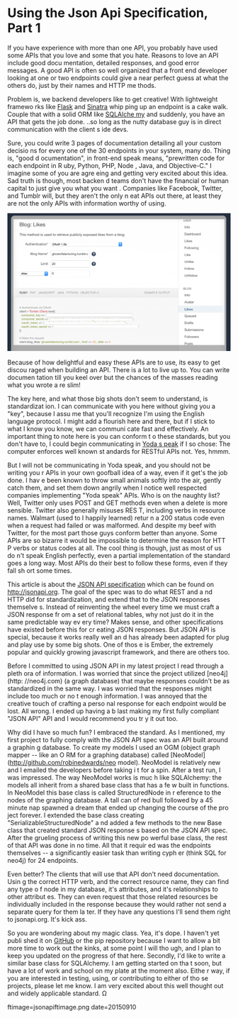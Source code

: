 # Using the Json Api Specification, Part 1


If you have experience with more than one API,  you probably have used some APIs
 that you love and some that you hate.  Reasons to love an API include good docu
mentation, detailed responses, and good error messages.  A good API is often so 
well organized that a front end developer looking at one or two endpoints could 
give a near perfect guess at what the others do, just by their names and HTTP me
thods.

Problem is, we backend developers like to get creative! With lightweight framewo
rks like [Flask](http://flask.poco.org) and [Sinatra](http://sinatrarb.com) whip
ping up an endpoint is a cake walk.  Couple that with a solid ORM like [SQLAlche
my](http://sqlalchemy.org) and suddenly, you have an API that gets the job done.
..so long as the nutty database guy is in direct communication with the client s
ide devs.

Sure, you could write 3 pages of documentation detailing all your custom decisio
ns for every one of the 30 endpoints in your system, many do.  Thing is, "good d
ocumentation", in front-end speak means, "prewritten code for each endpoint in R
uby, Python, PHP, Node , Java, and Objective-C."  I imagine some of you are agre
eing and getting very excited about this idea.  Sad truth is though, most backen
d teams don't have the financial or human capital to just give you what you want
.  Companies like Facebook, Twitter, and Tumblr will, but they aren't the only n
eat APIs out there, at least they are not the only APIs with information worthy 
of using.


![Tumblr Dev Console](images/tumblr-dev-console.png)


Because of how delightful and easy these APIs are to use, its easy to get discou
raged when building an API.  There is a lot to live up to. You can write documen
tation till you keel over but the chances of the masses reading what you wrote a
re slim!

The key here, and what those big shots don't seem to understand, is standardizat
ion.  I can communicate with you here without giving you a "key", because I assu
me that you'll recognize I'm using the English language protocol.  I might add a
 flourish here and there, but if I stick to what I know you know, we can communi
cate fast and effectively.  An important thing to note here is you can conform t
o these standards, but you don't have to, I could begin communicating in [Yoda s
peak](http://yodaspeak.co.uk) if I so chose: The computer enforces well known st
andards for RESTful APIs not.  Yes, hmmm.

But I will not be communicating in Yoda speak, and you should not be writing you
r APIs in your own goofball idea of a way, even if it get's the job done.  I hav
e been known to throw small animals softly into the air, gently catch them, and 
set them down angrily when I notice well respected companies implementing "Yoda 
speak" APIs.  Who is on the naughty list?  Well, Twitter only uses POST and GET 
methods even when a delete is more sensible.  Twitter also generally misuses RES
T, including verbs in resource names.  Walmart (used to I happily learned) retur
n a 200 status code even when a request had failed or was malformed. And despite
 my beef with Twitter, for the most part those guys conform better than anyone. 
 Some APIs are so bizarre it would be impossible to determine the reason for HTT
P verbs or status codes at all.  The cool thing is though, just as most of us do
n't speak English perfectly, even a partial implementation of the standard goes 
a long way.  Most APIs do their best to follow these forms, even if they fall sh
ort some times.

This article is about the [JSON API specification](http://jsonapi.org) which can
 be found on http://jsonapi.org.  The goal of the spec was to do what REST and a
nd HTTP did for standardization, and extend that to the JSON responses themselve
s.  Instead of reinventing the wheel every time we must craft a JSON response fr
om a set of relational tables, why not just do it in the same predictable way ev
ery time?  Makes sense, and other specifications have existed before this for cr
eating JSON responses.  But JSON API is special, because it works really well an
d has already been adapted for plug and play use by some big shots.  One of thos
e is Ember, the extremely popular and quickly growing javascript framework, and 
there are others too.

Before I committed to using JSON API in my latest project I read through a pleth
ora of information.  I was worried that since the project utilized [neo4j](http:
//neo4j.com) (a graph database) that maybe responses couldn't be as standardized
 in the same way.  I was worried that the responses might include too much or no
t enough information.  I was annoyed that the creative touch of crafting a perso
nal response for each endpoint would be lost.  All wrong.  I ended up having a b
last making my first fully compliant "JSON API" API and I would recommend you tr
y it out too.

Why did I have so much fun?  I embraced the standard.  As I mentioned, my first 
project to fully comply with the JSON API spec was an API built around a graphin
g database.  To create my models I used an OGM (object graph mapper -- like an O
RM for a graphing database) called [NeoModel](http://github.com/robinedwards/neo
model).  NeoModel is relatively new and I emailed the developers before taking i
t for a spin.  After a test run, I was impressed.  The way NeoModel works is muc
h like SQLAlchemy: the models all inherit from a shared base class that has a fe
w built in functions.  In NeoModel this base class is called StructuredNode in r
eference to the nodes of the graphing database.  A tall can of red bull followed
 by a 45 minute nap spawned a dream that ended up changing the course of the pro
ject forever.  I extended the base class creating "SerializableStructuredNode" a
nd added a few methods to the new Base class that created standard JSON response
s based on the JSON API spec.  After the grueling process of writing this new po
werful base class, the rest of that API was done in no time.  All that it requir
ed was the endpoints themselves -- a significantly easier task than writing cyph
er (think SQL for neo4j) for 24 endpoints.

Even better?  The clients that will use that API don't need documentation.  Usin
g the correct HTTP verb, and the correct resource name, they can find any type o
f node in my database, it's attributes, and it's relationships to other attribut
es.  They can even request that those related resources be individually included
 in the response because they would rather not send a separate query for them la
ter.  If they have any questions I'll send them right to jsonapi.org. It's kick 
ass.

So you are wondering about my magic class.  Yea, it's dope.  I haven't yet publi
shed it on [GitHub](http://github.com/buckmaxwell) or the pip repository because
 I want to allow a bit more time to work out the kinks, at some point I will tho
ugh, and I plan to keep you updated on the progress of that here.  Secondly, I'd
 like to write a similar base class for SQLAlchemy.  I am getting started on tha
t soon, but have a lot of work and school on my plate at the moment also.  Eithe
r way, if you are interested in testing, using, or contributing to either of tho
se projects, please let me know.  I am very excited about this well thought out 
and widely applicable standard. Ω

ftimage=jsonapiftimage.png
date=20150910
